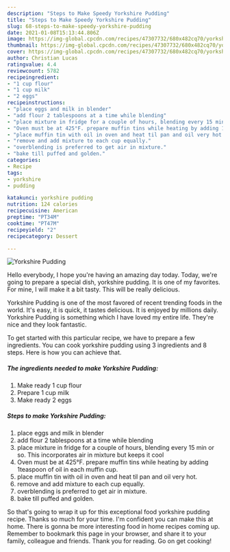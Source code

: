```yaml
---
description: "Steps to Make Speedy Yorkshire Pudding"
title: "Steps to Make Speedy Yorkshire Pudding"
slug: 68-steps-to-make-speedy-yorkshire-pudding
date: 2021-01-08T15:13:44.806Z
image: https://img-global.cpcdn.com/recipes/47307732/680x482cq70/yorkshire-pudding-recipe-main-photo.jpg
thumbnail: https://img-global.cpcdn.com/recipes/47307732/680x482cq70/yorkshire-pudding-recipe-main-photo.jpg
cover: https://img-global.cpcdn.com/recipes/47307732/680x482cq70/yorkshire-pudding-recipe-main-photo.jpg
author: Christian Lucas
ratingvalue: 4.4
reviewcount: 5782
recipeingredient:
- "1 cup flour"
- "1 cup milk"
- "2 eggs"
recipeinstructions:
- "place eggs and milk in blender"
- "add flour 2 tablespoons at a time while blending"
- "place mixture in fridge for a couple of hours, blending every 15 min or so.  This incorporates air in mixture but keeps it cool"
- "Oven must be at 425°F. prepare muffin tins while heating by adding 1teaspoon of oil in each muffin cup."
- "place muffin tin with oil in oven and heat til pan and oil very hot."
- "remove and add mixture to each cup equally."
- "overblending is preferred to get air in mixture."
- "bake till puffed and golden."
categories:
- Recipe
tags:
- yorkshire
- pudding

katakunci: yorkshire pudding 
nutrition: 124 calories
recipecuisine: American
preptime: "PT34M"
cooktime: "PT47M"
recipeyield: "2"
recipecategory: Dessert

---
```



![Yorkshire Pudding](https://img-global.cpcdn.com/recipes/47307732/680x482cq70/yorkshire-pudding-recipe-main-photo.jpg)

Hello everybody, I hope you're having an amazing day today. Today, we're going to prepare a special dish, yorkshire pudding. It is one of my favorites. For mine, I will make it a bit tasty. This will be really delicious.

Yorkshire Pudding is one of the most favored of recent trending foods in the world. It's easy, it is quick, it tastes delicious. It is enjoyed by millions daily. Yorkshire Pudding is something which I have loved my entire life. They're nice and they look fantastic.




To get started with this particular recipe, we have to prepare a few ingredients. You can cook yorkshire pudding using 3 ingredients and 8 steps. Here is how you can achieve that.

<!--inarticleads1-->

##### The ingredients needed to make Yorkshire Pudding:

1. Make ready 1 cup flour
1. Prepare 1 cup milk
1. Make ready 2 eggs




<!--inarticleads2-->

##### Steps to make Yorkshire Pudding:

1. place eggs and milk in blender
1. add flour 2 tablespoons at a time while blending
1. place mixture in fridge for a couple of hours, blending every 15 min or so.  This incorporates air in mixture but keeps it cool
1. Oven must be at 425°F. prepare muffin tins while heating by adding 1teaspoon of oil in each muffin cup.
1. place muffin tin with oil in oven and heat til pan and oil very hot.
1. remove and add mixture to each cup equally.
1. overblending is preferred to get air in mixture.
1. bake till puffed and golden.




So that's going to wrap it up for this exceptional food yorkshire pudding recipe. Thanks so much for your time. I'm confident you can make this at home. There is gonna be more interesting food in home recipes coming up. Remember to bookmark this page in your browser, and share it to your family, colleague and friends. Thank you for reading. Go on get cooking!
